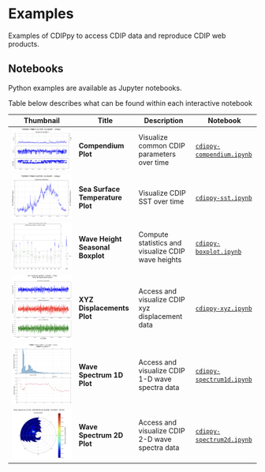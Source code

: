Examples
========
Examples of CDIPpy to access CDIP data and reproduce CDIP web products.

Notebooks
---------

Python examples are available as Jupyter notebooks.

Table below describes what can be found within each interactive notebook

| Thumbnail | Title | Description | Notebook |
|-----------|-------|-------------|----------|
| ![compendium_thumb](thumbnails/cdippy-compendium.png) | **Compendium Plot** | Visualize common CDIP parameters over time | [`cdippy-compendium.ipynb`](cdippy-compendium.ipynb) |
| ![sst_thumb](thumbnails/cdippy-sst.png) | **Sea Surface Temperature Plot** | Visualize CDIP SST over time | [`cdippy-sst.ipynb`](cdippy-sst.ipynb) |
| ![boxplot_thumb](thumbnails/cdippy-boxplot.png) | **Wave Height Seasonal Boxplot** | Compute statistics and visualize CDIP wave heights | [`cdippy-boxplot.ipynb`](cdippy-boxplot.ipynb) |
| ![xyz_thumb](thumbnails/cdippy-xyz.png) | **XYZ Displacements Plot** | Access and visualize CDIP xyz displacement data | [`cdippy-xyz.ipynb`](cdippy-xyz.ipynb) |
| ![spectrum1d_thumb](thumbnails/cdippy-spectrum1d.png) | **Wave Spectrum 1D Plot** | Access and visualize CDIP 1-D wave spectra data | [`cdippy-spectrum1d.ipynb`](cdippy-spectrum1d.ipynb) |
| ![spectrum2d_thumb](thumbnails/cdippy-spectrum2d.png) | **Wave Spectrum 2D Plot** | Access and visualize CDIP 2-D wave spectra data | [`cdippy-spectrum2d.ipynb`](cdippy-spectrum2d.ipynb) |

